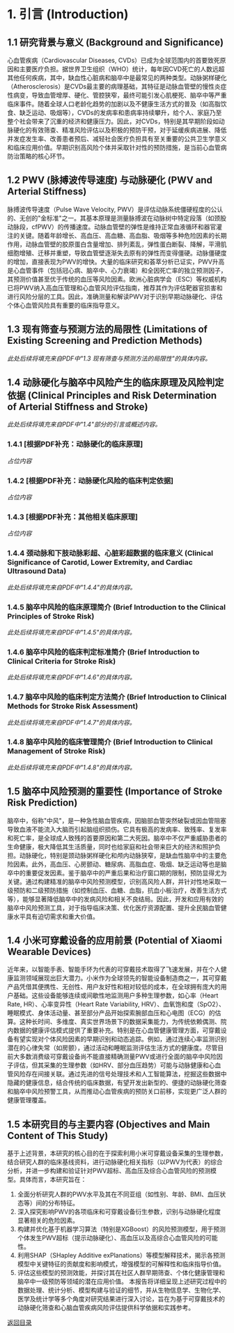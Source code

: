 # 1. 引言 (Introduction)

## 1.1 研究背景与意义 (Background and Significance)

心血管疾病（Cardiovascular Diseases, CVDs）已成为全球范围内的首要致死原因和主要医疗负担。据世界卫生组织（WHO）统计，每年因CVD死亡的人数远超其他任何疾病，其中，缺血性心脏病和脑卒中是最常见的两种类型。动脉粥样硬化（Atherosclerosis）是CVDs最主要的病理基础，其特征是动脉血管壁的慢性炎症性病变，导致血管增厚、硬化、管腔狭窄，最终可能引发心肌梗死、脑卒中等严重临床事件。随着全球人口老龄化趋势的加剧以及不健康生活方式的普及（如高脂饮食、缺乏运动、吸烟等），CVDs的发病率和患病率持续攀升，给个人、家庭乃至整个社会带来了沉重的经济和健康压力。因此，对CVDs，特别是其早期阶段如动脉硬化的有效筛查、精准风险评估以及积极的预防干预，对于延缓疾病进展、降低并发症发生率、改善患者预后、减轻社会医疗负担具有至关重要的公共卫生学意义和临床应用价值。早期识别高风险个体并采取针对性的预防措施，是当前心血管病防治策略的核心环节。

## 1.2 PWV (脉搏波传导速度) 与动脉硬化 (PWV and Arterial Stiffness)

脉搏波传导速度（Pulse Wave Velocity, PWV）是评估动脉系统僵硬程度的公认的、无创的"金标准"之一。其基本原理是测量脉搏波在动脉树中特定段落（如颈股动脉段，cfPWV）的传播速度。动脉血管壁的弹性是维持正常血液循环和器官灌注的关键。随着年龄增长、高血压、高血糖、高血脂、吸烟等多种危险因素的长期作用，动脉血管壁的胶原蛋白含量增加、排列紊乱，弹性蛋白断裂、降解，平滑肌细胞增殖、迁移并重塑，导致血管壁逐渐失去原有的弹性而变得僵硬。动脉僵硬度的增加，直接表现为PWV的增快。大量的临床研究和荟萃分析已证实，PWV升高是心血管事件（包括冠心病、脑卒中、心力衰竭）和全因死亡率的独立预测因子，其预测价值甚至优于传统的血压等风险因素。欧洲心脏病学会（ESC）等权威机构已将PWV纳入高血压管理和心血管风险评估指南，推荐其作为评估靶器官损害和进行风险分层的工具。因此，准确测量和解读PWV对于识别早期动脉硬化、评估个体心血管风险具有重要的临床指导意义。

## 1.3 现有筛查与预测方法的局限性 (Limitations of Existing Screening and Prediction Methods)

*此处后续将填充来自PDF中"1.3 现有筛查与预测方法的局限性"的具体内容。*

## 1.4 动脉硬化与脑卒中风险产生的临床原理及风险判定依据 (Clinical Principles and Risk Determination of Arterial Stiffness and Stroke)

*此处后续将填充来自PDF中"1.4"部分的引言或概述内容。*

### 1.4.1 [根据PDF补充：动脉硬化的临床原理]

*占位内容*

### 1.4.2 [根据PDF补充：动脉硬化风险的临床判定依据]

*占位内容*

### 1.4.3 [根据PDF补充：其他相关临床原理]

*占位内容*

### 1.4.4 颈动脉和下肢动脉彩超、心脏彩超数据的临床意义 (Clinical Significance of Carotid, Lower Extremity, and Cardiac Ultrasound Data)

*此处后续将填充来自PDF中"1.4.4"的具体内容。*

### 1.4.5 脑卒中风险的临床原理简介 (Brief Introduction to the Clinical Principles of Stroke Risk)

*此处后续将填充来自PDF中"1.4.5"的具体内容。*

### 1.4.6 脑卒中风险的临床判定标准简介 (Brief Introduction to Clinical Criteria for Stroke Risk)

*此处后续将填充来自PDF中"1.4.6"的具体内容。*

### 1.4.7 脑卒中风险的临床判定方法简介 (Brief Introduction to Clinical Methods for Stroke Risk Assessment)

*此处后续将填充来自PDF中"1.4.7"的具体内容。*

### 1.4.8 脑卒中风险的临床管理简介 (Brief Introduction to Clinical Management of Stroke Risk)

*此处后续将填充来自PDF中"1.4.8"的具体内容。*

## 1.5 脑卒中风险预测的重要性 (Importance of Stroke Risk Prediction)

脑卒中，俗称"中风"，是一种急性脑血管疾病，因脑部血管突然破裂或因血管阻塞导致血液不能流入大脑而引起脑组织损伤。它具有极高的发病率、致残率、复发率和死亡率，是全球成人致残的首要原因和第二大死因。脑卒中不仅严重威胁患者的生命健康，极大降低其生活质量，同时也给家庭和社会带来巨大的经济和照护负担。动脉硬化，特别是颈动脉粥样硬化和颅内动脉狭窄，是缺血性脑卒中的主要危险因素。此外，高血压、心房颤动、糖尿病、高脂血症、吸烟、缺乏运动等也是脑卒中的重要促发因素。鉴于脑卒中的严重后果和治疗窗口期的限制，预防显得尤为关键。通过构建精准的脑卒中风险预测模型，识别高风险人群，并针对性地采取一级预防和二级预防措施（如控制血压、血糖、血脂，抗血小板治疗，改善生活方式等），能够显著降低脑卒中的发病风险和相关不良结局。因此，开发和应用有效的脑卒中风险预测工具，对于指导临床决策、优化医疗资源配置、提升全民脑血管健康水平具有迫切需求和重大价值。

## 1.4 小米可穿戴设备的应用前景 (Potential of Xiaomi Wearable Devices)

近年来，以智能手表、智能手环为代表的可穿戴技术取得了飞速发展，并在个人健康监测领域展现出巨大潜力。小米作为全球领先的智能设备制造商之一，其可穿戴产品凭借其便携性、无创性、用户友好性和相对较低的成本，在全球拥有庞大的用户基础。这些设备能够连续或间歇性地监测用户多种生理参数，如心率（Heart Rate, HR）、心率变异性（Heart Rate Variability, HRV）、血氧饱和度（SpO2）、睡眠模式、身体活动量、甚至部分产品开始探索腕部血压和心电图（ECG）的估算。这种长时间、多维度、真实世界场景下的数据采集能力，为传统依赖偶测、院内数据的健康评估模式提供了重要补充。特别是在心血管健康管理方面，可穿戴设备有望实现对个体风险因素的早期识别和动态追踪。例如，通过连续心率监测识别潜在的心律失常（如房颤），通过活动和睡眠监测评估生活方式的健康度。尽管目前大多数消费级可穿戴设备尚不能直接精确测量PWV或进行全面的脑卒中风险因子评估，但其采集的生理参数（如HRV、部分血压趋势）可能与动脉健康和心血管风险存在间接关联。通过先进的信号处理技术和人工智能算法，挖掘这些数据中隐藏的健康信息，结合传统的临床数据，有望开发出新型的、便捷的动脉硬化筛查和脑卒中风险预警工具，从而推动心血管疾病的预防关口前移，实现更广泛人群的健康管理覆盖。

## 1.5 本研究目的与主要内容 (Objectives and Main Content of This Study)

基于上述背景，本研究的核心目的在于探索利用小米可穿戴设备采集的生理参数，结合研究人群的临床基线资料，进行动脉硬化相关指标（以PWV为代表）的综合分析，并进一步构建和验证针对PWV超标、高血压及综合心血管风险的预测模型。具体而言，本研究旨在：
1.  全面分析研究人群的PWV水平及其在不同亚组（如性别、年龄、BMI、血压状态等）间的分布特征。
2.  深入探究影响PWV的各项临床和可穿戴设备衍生参数，识别与动脉硬化程度显著相关的危险因素。
3.  构建并优化基于机器学习算法（特别是XGBoost）的风险预测模型，用于预测个体发生PWV超标（提示动脉硬化）、高血压以及高综合心血管风险的可能性。
4.  利用SHAP（SHapley Additive exPlanations）等模型解释技术，揭示各预测模型中关键特征的贡献度和影响模式，增强模型的可解释性和临床指导价值。
5.  评估这些模型的预测效能，并探讨其在社区人群早期筛查、个体化健康管理和脑卒中一级预防等领域的潜在应用价值。
本报告将详细呈现上述研究过程中的数据处理、统计分析、模型构建与验证的细节，并从生物信息学、生物化学、医学及统计学等多个角度对研究结果进行深入讨论，旨在为基于可穿戴技术的动脉硬化筛查和心脑血管疾病风险评估提供科学依据和实践参考。

[返回目录](00_index.md) 